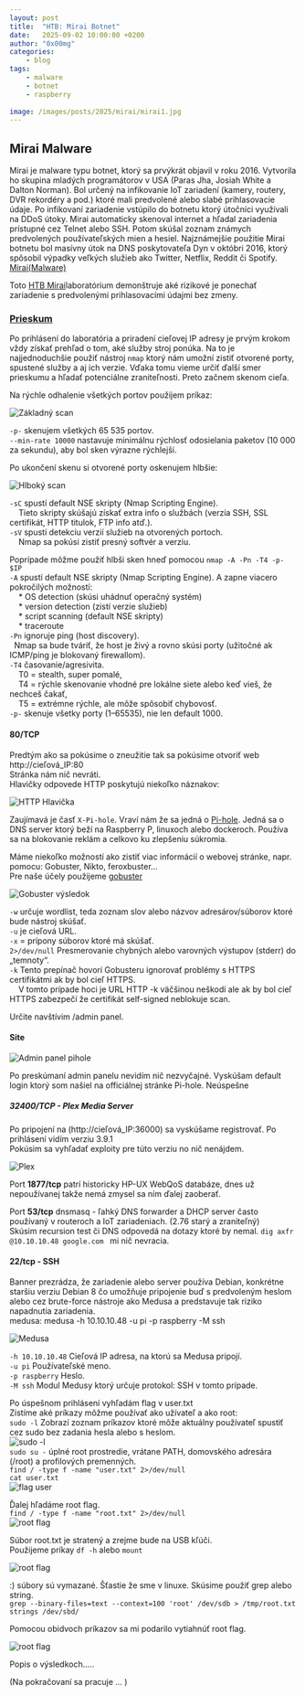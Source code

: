 ```yaml
---
layout: post
title:	"HTB: Mirai Botnet"
date:	2025-09-02 10:00:00 +0200 
author: "0x00mg"
categories:
    - blog
tags:
    - malware
    - botnet
    - raspberry
   
image: /images/posts/2025/mirai/mirai1.jpg
---
```


## Mirai Malware

Mirai je malware typu botnet, ktorý sa prvýkrát objavil v roku 2016.
Vytvorila ho skupina mladých programátorov v USA (Paras Jha, Josiah White a Dalton Norman).
Bol určený na infikovanie IoT zariadení (kamery, routery, DVR rekordéry a pod.) ktoré mali predvolené alebo slabé prihlasovacie údaje. 
Po infikovaní zariadenie vstúpilo do botnetu ktorý útočníci využívali na DDoS útoky.
Mirai automaticky skenoval internet a hľadal zariadenia prístupné cez Telnet alebo SSH. Potom skúšal zoznam známych predvolených používateľských mien a hesiel.
Najznámejšie použitie Mirai botnetu bol masívny útok na DNS poskytovateľa Dyn v októbri 2016, ktorý spôsobil výpadky veľkých služieb ako Twitter, Netflix, Reddit či Spotify.
[Mirai(Malware)](https://en.wikipedia.org/wiki/Mirai_(malware))

Toto [HTB Mirai](https://www.hackthebox.com/)laboratórium demonštruje aké rizikové je ponechať zariadenie s predvolenými prihlasovacími údajmi bez zmeny.

### <ins>Prieskum</ins>

Po prihlásení do laboratória a priradení cieľovej IP adresy je prvým krokom vždy získať prehľad o tom, aké služby stroj ponúka. 
Na to je najjednoduchšie použiť nástroj `nmap` ktorý nám umožní zistiť otvorené porty, spustené služby a aj ich verzie. 
Vďaka tomu vieme určiť ďalší smer prieskumu a hľadať potenciálne zraniteľnosti. Preto začnem skenom cieľa.

Na rýchle odhalenie všetkých portov použijem príkaz:

![Základný scan](/images/posts/2025/mirai/mirai2.jpg)

`-p-`  skenujem všetkých 65 535 portov.  
`--min-rate 10000`  nastavuje minimálnu rýchlosť odosielania paketov (10 000 za sekundu), aby bol sken výrazne rýchlejší. 

Po ukončení skenu si otvorené porty oskenujem hlbšie:

![Hlboký scan](/images/posts/2025/mirai/mirai3.jpg)

`-sC` spustí default NSE skripty (Nmap Scripting Engine).  
&nbsp;&nbsp;&nbsp;&nbsp;Tieto skripty skúšajú získať extra info o službách (verzia SSH, SSL certifikát, HTTP titulok, FTP info atď.).  
`-sV` spustí detekciu verzií služieb na otvorených portoch.  
&nbsp;&nbsp;&nbsp;&nbsp;Nmap sa pokúsi zistiť presný softvér a verziu.

Poprípade môžme použiť hlbši sken hneď pomocou `nmap -A -Pn -T4 -p- $IP`  
`-A` spustí default NSE skripty (Nmap Scripting Engine).  A zapne viacero pokročilých možností:  
&nbsp;&nbsp;&nbsp;&nbsp;* OS detection (skúsi uhádnuť operačný systém)  
&nbsp;&nbsp;&nbsp;&nbsp;* version detection (zistí verzie služieb)  
&nbsp;&nbsp;&nbsp;&nbsp;* script scanning (default NSE skripty)  
&nbsp;&nbsp;&nbsp;&nbsp;* traceroute  
`-Pn` ignoruje ping (host discovery).   
&nbsp;&nbsp;Nmap sa bude tváriť, že host je živý a rovno skúsi porty (užitočné ak ICMP/ping je blokovaný firewallom).  
`-T4` časovanie/agresivita.  
&nbsp;&nbsp;&nbsp;&nbsp;T0 = stealth, super pomalé,   
&nbsp;&nbsp;&nbsp;&nbsp;T4 = rýchle skenovanie vhodné pre lokálne siete alebo keď vieš, že nechceš čakať,  
&nbsp;&nbsp;&nbsp;&nbsp;T5 = extrémne rýchle, ale môže spôsobiť chybovosť.  
`-p-` skenuje všetky porty (1–65535), nie len default 1000.  

#### 80/TCP
Predtým ako sa pokúsime o zneužitie tak sa pokúsime otvoriť web http://cieľová_IP:80   
Stránka nám nič nevráti.  
Hlavičky odpovede HTTP poskytujú niekoľko náznakov:  

![HTTP Hlavička](/images/posts/2025/mirai/mirai4.jpg)

Zaujímavá je časť `X-Pi-hole`. Vraví nám že sa jedná o [Pi-hole](https://pi-hole.net/). Jedná sa o DNS server ktorý beží na Raspberry P, linuxoch alebo dockeroch.
Používa sa na blokovanie reklám a celkovo ku zlepšeniu súkromia. 

Máme niekoľko možností ako zistiť viac informácií o webovej stránke, napr. pomocu: Gobuster, Nikto, feroxbuster...  
Pre naše účely použijeme [gobuster](https://github.com/OJ/gobuster)

![Gobuster výsledok](/images/posts/2025/mirai/mirai5.jpg)

`-w` určuje wordlist, teda zoznam slov alebo názvov adresárov/súborov ktoré bude nástroj skúšať.  
`-u` je cieľová URL.  
`-x` = prípony súborov ktoré má skúšať.  
`2>/dev/null` Presmerovanie chybných alebo varovných výstupov (stderr) do „temnoty“.  
`-k` Tento prepínač hovorí Gobusteru ignorovať problémy s HTTPS certifikátmi ak by bol cieľ HTTPS.  
&nbsp;&nbsp;&nbsp;&nbsp;V tomto prípade hoci je URL HTTP -k väčšinou neškodí ale ak by bol cieľ HTTPS zabezpečí že certifikát self-signed neblokuje scan.

Určite navštívim /admin panel.

#### Site

![Admin panel pihole](/images/posts/2025/mirai/mirai6.jpg)

Po preskúmaní admin panelu nevidím nič nezvyčajné. Vyskúšam default login ktorý som našiel na officiálnej stránke Pi-hole. Neúspešne

##### 32400/TCP - Plex Media Server

Po pripojení na (http://cieľová_IP:36000) sa vyskúšame registrovať. Po prihlásení vidím verziu 3.9.1  
Pokúsim sa vyhľadať exploity pre túto verziu no nič nenájdem.

![Plex](/images/posts/2025/mirai/mirai7.jpg)

Port **1877/tcp** patrí historicky HP-UX WebQoS databáze, dnes už nepoužívanej takže nemá zmysel sa ním ďalej zaoberať.  

Port **53/tcp** dnsmasq - ľahký DNS forwarder a DHCP server často používaný v routeroch a IoT zariadeniach. (2.76 starý a zraniteľný)  
Skúsim recursion test či DNS odpovedá na dotazy ktoré by nemal.
`dig axfr @10.10.10.48 google.com ` mi nič nevracia.

#### 22/tcp - SSH

Banner prezrádza, že zariadenie alebo server používa Debian, konkrétne staršiu verziu Debian 8 čo umožňuje pripojenie buď s predvoleným heslom alebo cez brute-force nástroje ako Medusa a predstavuje tak riziko napadnutia zariadenia.  
medusa: medusa -h 10.10.10.48 -u pi -p raspberry -M ssh

![Medusa](/images/posts/2025/mirai/mirai8.jpg)

`-h 10.10.10.48` Cieľová IP adresa, na ktorú sa Medusa pripojí.  
`-u pi` Používateľské meno.    
`-p raspberry` Heslo.    
`-M ssh` Modul Medusy ktorý určuje protokol: SSH v tomto prípade.

Po úspešnom prihlásení vyhľadám flag v user.txt  
Zistíme aké príkazy môžme používať ako užívateľ a ako root:  
`sudo -l` Zobrazí zoznam príkazov ktoré môže aktuálny používateľ spustiť cez sudo bez zadania hesla alebo s heslom.  
![sudo -l](/images/posts/2025/mirai/mirai9.jpg)   
`sudo su -` úplné root prostredie, vrátane PATH, domovského adresára (/root) a profilových premenných.  
`find / -type f -name "user.txt" 2>/dev/null`  
`cat user.txt`  
![flag user](/images/posts/2025/mirai/mirai10.jpg)  

Ďalej hľadáme root flag.  
`find / -type f -name "root.txt" 2>/dev/null`  
![root flag](/images/posts/2025/mirai/mirai11.jpg)

Súbor root.txt je stratený a zrejme bude na USB kľúči.  
Použijeme príkay `df -h` alebo `mount`

![root flag](/images/posts/2025/mirai/mirai12.jpg)  

:) súbory sú vymazané. Šťastie že sme v linuxe. Skúsime použiť grep alebo string.  
`grep --binary-files=text --context=100 'root' /dev/sdb > /tmp/root.txt`
`strings /dev/sbd/`

Pomocou obidvoch príkazov sa mi podarilo vytiahnúť root flag.  

![root flag](/images/posts/2025/mirai/mirai13.jpg) 




















Popis o výsledkoch.....






(Na pokračovaní sa pracuje ... )
